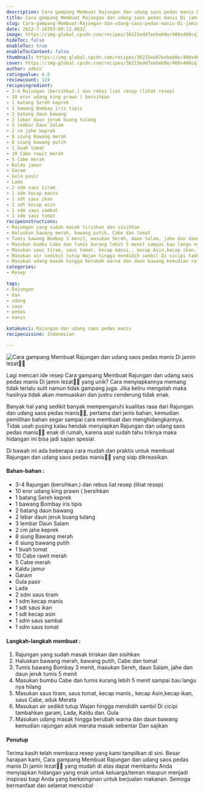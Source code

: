 ```yaml
---
description: Cara gampang Membuat Rajungan dan udang saos pedas manis Di jamin lezat"
title: Cara gampang Membuat Rajungan dan udang saos pedas manis Di jamin lezat
slug: Cara-gampang-Membuat-Rajungan-dan-udang-saos-pedas-manis-Di-jamin-lezat
date: 2022-7-16T03:09:12.063Z
image: https://img-global.cpcdn.com/recipes/36215edd7eebeb0e/400x400cq70/photo.jpg
hideToc: false
enableToc: true
enableTocContent: false
thumbnail: https://img-global.cpcdn.com/recipes/36215edd7eebeb0e/400x400cq70/photo.jpg
cover: https://img-global.cpcdn.com/recipes/36215edd7eebeb0e/400x400cq70/photo.jpg
author: admin
ratingvalue: 4.8
reviewcount: 124
recipeingredient:
- 3-4 Rajungan (bersihkan.) dan rebus liat resep (lihat resep)
- 10 eror udang king prawn ( bersihkan
- 1 batang Sereh keprek
- 1 bawang Bombay iris tipis
- 2 batang daun bawang
- 2 lebar daun jeruk buang tulang
- 3 lembar Daun Salam
- 2 cm jahe keprek
- 8 siung Bawang merah
- 6 siung bawang putih
- 1 buah tomat
- 10 Cabe rawit merah
- 5 Cabe merah
- Kaldu jamur
- Garam
- Gula pasir
- Lada
- 2 sdm saus tiram
- 1 sdm kecap manis
- 1 sdt saus ikan
- 1 sdt kecap asin
- 1 sdm saus sambal
- 1 sdm saus tomat
recipeinstructions:
- Rajungan yang sudah masak tiriskan dan sisihkan
- Haluskan bawang merah, bawang putih, Cabe dan tomat
- Tumis bawang Bombay 3 menit, masukan Sereh, daun Salam, jahe dan daun jeruk tumis 5 menit
- Masukan bumbu Cabe dan tumis kurang lebih 5 menit sampai bau langu nya hilang
- Masukan saus tiram, saus tomat, kecap manis., kecap Asin,kecap ikan, saus Cabe, aduk Merata
- Masukan air sedikit tutup Wajan hingga mendidih sambil Di cicipi tambahkan garam, Lada, Kaldu dan. Gula
- Masukan udang masak hingga berubah warna dan daun bawang kemudian rajungan aduk merata masak sebentar Dan sajikan
categories:
- Resep

tags:
- Rajungan
- dan
- udang
- saos
- pedas
- manis

katakunci: Rajungan dan udang saos pedas manis
recipecuisine: Indonesian

---
```


![Cara gampang Membuat Rajungan dan udang saos pedas manis Di jamin lezat👩‍🍳](https://img-global.cpcdn.com/recipes/36215edd7eebeb0e/400x400cq70/photo.jpg)

Lagi mencari ide resep Cara gampang Membuat Rajungan dan udang saos pedas manis Di jamin lezat👩‍🍳 yang unik? Cara menyiapkannya memang tidak terlalu sulit namun tidak gampang juga. Jika keliru mengolah maka hasilnya tidak akan memuaskan dan justru cenderung tidak enak.

Banyak hal yang sedikit banyak mempengaruhi kualitas rasa dari Rajungan dan udang saos pedas manis👩‍🍳, pertama dari jenis bahan, kemudian pemilihan bahan segar sampai cara membuat dan menghidangkannya. Tidak usah pusing kalau hendak menyiapkan Rajungan dan udang saos pedas manis👩‍🍳 enak di rumah, karena asal sudah tahu triknya maka hidangan ini bisa jadi sajian spesial.

Di bawah ini ada beberapa cara mudah dan praktis untuk membuat Rajungan dan udang saos pedas manis👩‍🍳 yang siap dikreasikan.

<!--inarticleads1-->

#### Bahan-bahan :

- 3-4 Rajungan (bersihkan.) dan rebus liat resep (lihat resep)
- 10 eror udang king prawn ( bersihkan
- 1 batang Sereh keprek
- 1 bawang Bombay iris tipis
- 2 batang daun bawang
- 2 lebar daun jeruk buang tulang
- 3 lembar Daun Salam
- 2 cm jahe keprek
- 8 siung Bawang merah
- 6 siung bawang putih
- 1 buah tomat
- 10 Cabe rawit merah
- 5 Cabe merah
- Kaldu jamur
- Garam
- Gula pasir
- Lada
- 2 sdm saus tiram
- 1 sdm kecap manis
- 1 sdt saus ikan
- 1 sdt kecap asin
- 1 sdm saus sambal
- 1 sdm saus tomat

<!--inarticleads2-->

#### Langkah-langkah membuat :

1. Rajungan yang sudah masak tiriskan dan sisihkan
1. Haluskan bawang merah, bawang putih, Cabe dan tomat
1. Tumis bawang Bombay 3 menit, masukan Sereh, daun Salam, jahe dan daun jeruk tumis 5 menit
1. Masukan bumbu Cabe dan tumis kurang lebih 5 menit sampai bau langu nya hilang
1. Masukan saus tiram, saus tomat, kecap manis., kecap Asin,kecap ikan, saus Cabe, aduk Merata
1. Masukan air sedikit tutup Wajan hingga mendidih sambil Di cicipi tambahkan garam, Lada, Kaldu dan. Gula
1. Masukan udang masak hingga berubah warna dan daun bawang kemudian rajungan aduk merata masak sebentar Dan sajikan

#### Penutup

Terima kasih telah membaca resep yang kami tampilkan di sini. Besar harapan kami, Cara gampang Membuat Rajungan dan udang saos pedas manis Di jamin lezat👩‍🍳 yang mudah di atas dapat membantu Anda menyiapkan hidangan yang enak untuk keluarga/teman maupun menjadi inspirasi bagi Anda yang berkeinginan untuk berjualan makanan. Semoga bermanfaat dan selamat mencoba!